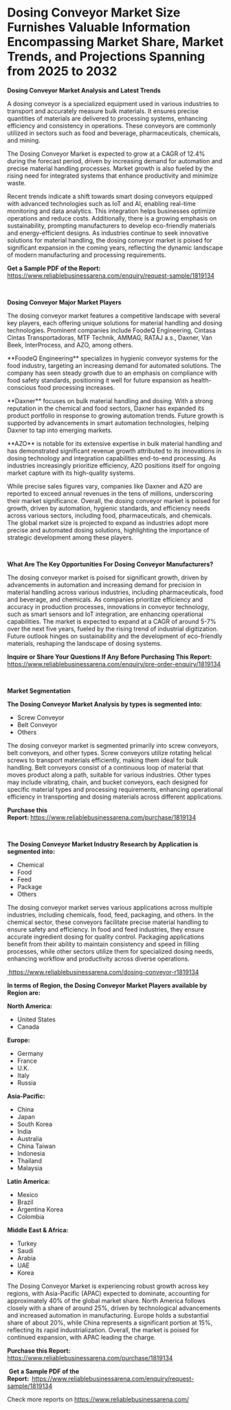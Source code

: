 <p><h1>Dosing Conveyor Market Size Furnishes Valuable Information Encompassing Market Share, Market Trends, and Projections Spanning from 2025 to 2032</h1></p><p><strong>Dosing Conveyor Market Analysis and Latest Trends</strong></p>
<p><p>A dosing conveyor is a specialized equipment used in various industries to transport and accurately measure bulk materials. It ensures precise quantities of materials are delivered to processing systems, enhancing efficiency and consistency in operations. These conveyors are commonly utilized in sectors such as food and beverage, pharmaceuticals, chemicals, and mining.</p><p>The Dosing Conveyor Market is expected to grow at a CAGR of 12.4% during the forecast period, driven by increasing demand for automation and precise material handling processes. Market growth is also fueled by the rising need for integrated systems that enhance productivity and minimize waste. </p><p>Recent trends indicate a shift towards smart dosing conveyors equipped with advanced technologies such as IoT and AI, enabling real-time monitoring and data analytics. This integration helps businesses optimize operations and reduce costs. Additionally, there is a growing emphasis on sustainability, prompting manufacturers to develop eco-friendly materials and energy-efficient designs. As industries continue to seek innovative solutions for material handling, the dosing conveyor market is poised for significant expansion in the coming years, reflecting the dynamic landscape of modern manufacturing and processing requirements.</p></p>
<p><strong>Get a Sample PDF of the Report:&nbsp;</strong> <a href="https://www.reliablebusinessarena.com/enquiry/request-sample/1819134?utm_campaign=2515&utm_medium=2&utm_source=Github&utm_content=ia&utm_term=09042025&utm_id=dosing-conveyor">https://www.reliablebusinessarena.com/enquiry/request-sample/1819134</a></p>
<p>&nbsp;</p>
<p><strong>Dosing Conveyor Major Market Players</strong></p>
<p><p>The dosing conveyor market features a competitive landscape with several key players, each offering unique solutions for material handling and dosing technologies. Prominent companies include FoodeQ Engineering, Cintasa Cintas Transportadoras, MTF Technik, AMMAG, RATAJ a.s., Daxner, Van Beek, InterProcess, and AZO, among others.</p><p>**FoodeQ Engineering** specializes in hygienic conveyor systems for the food industry, targeting an increasing demand for automated solutions. The company has seen steady growth due to an emphasis on compliance with food safety standards, positioning it well for future expansion as health-conscious food processing increases.</p><p>**Daxner** focuses on bulk material handling and dosing. With a strong reputation in the chemical and food sectors, Daxner has expanded its product portfolio in response to growing automation trends. Future growth is supported by advancements in smart automation technologies, helping Daxner to tap into emerging markets.</p><p>**AZO** is notable for its extensive expertise in bulk material handling and has demonstrated significant revenue growth attributed to its innovations in dosing technology and integration capabilities end-to-end processing. As industries increasingly prioritize efficiency, AZO positions itself for ongoing market capture with its high-quality systems.</p><p>While precise sales figures vary, companies like Daxner and AZO are reported to exceed annual revenues in the tens of millions, underscoring their market significance. Overall, the dosing conveyor market is poised for growth, driven by automation, hygienic standards, and efficiency needs across various sectors, including food, pharmaceuticals, and chemicals. The global market size is projected to expand as industries adopt more precise and automated dosing solutions, highlighting the importance of strategic development among these players.</p></p>
<p>&nbsp;</p>
<p><strong>What Are The Key Opportunities For Dosing Conveyor Manufacturers?</strong></p>
<p><p>The dosing conveyor market is poised for significant growth, driven by advancements in automation and increasing demand for precision in material handling across various industries, including pharmaceuticals, food and beverage, and chemicals. As companies prioritize efficiency and accuracy in production processes, innovations in conveyor technology, such as smart sensors and IoT integration, are enhancing operational capabilities. The market is expected to expand at a CAGR of around 5-7% over the next five years, fueled by the rising trend of industrial digitization. Future outlook hinges on sustainability and the development of eco-friendly materials, reshaping the landscape of dosing systems.</p></p>
<p><strong>Inquire or Share Your Questions If Any Before Purchasing This Report:</strong> <a href="https://www.reliablebusinessarena.com/enquiry/pre-order-enquiry/1819134?utm_campaign=2515&utm_medium=2&utm_source=Github&utm_content=ia&utm_term=09042025&utm_id=dosing-conveyor">https://www.reliablebusinessarena.com/enquiry/pre-order-enquiry/1819134</a></p>
<p>&nbsp;</p>
<p><strong>Market Segmentation</strong></p>
<p><strong>The Dosing Conveyor Market Analysis by types is segmented into:</strong></p>
<p><ul><li>Screw Conveyor</li><li>Belt Conveyor</li><li>Others</li></ul></p>
<p><p>The dosing conveyor market is segmented primarily into screw conveyors, belt conveyors, and other types. Screw conveyors utilize rotating helical screws to transport materials efficiently, making them ideal for bulk handling. Belt conveyors consist of a continuous loop of material that moves product along a path, suitable for various industries. Other types may include vibrating, chain, and bucket conveyors, each designed for specific material types and processing requirements, enhancing operational efficiency in transporting and dosing materials across different applications.</p></p>
<p><strong>Purchase this Report:&nbsp;</strong><a href="https://www.reliablebusinessarena.com/purchase/1819134?utm_campaign=2515&utm_medium=2&utm_source=Github&utm_content=ia&utm_term=09042025&utm_id=dosing-conveyor">https://www.reliablebusinessarena.com/purchase/1819134</a></p>
<p>&nbsp;</p>
<p><strong>The Dosing Conveyor Market Industry Research by Application is segmented into:</strong></p>
<p><ul><li>Chemical</li><li>Food</li><li>Feed</li><li>Package</li><li>Others</li></ul></p>
<p><p>The dosing conveyor market serves various applications across multiple industries, including chemicals, food, feed, packaging, and others. In the chemical sector, these conveyors facilitate precise material handling to ensure safety and efficiency. In food and feed industries, they ensure accurate ingredient dosing for quality control. Packaging applications benefit from their ability to maintain consistency and speed in filling processes, while other sectors utilize them for specialized dosing needs, enhancing workflow and productivity across diverse operations.</p></p>
<p><a href="https://www.reliablebusinessarena.com/dosing-conveyor-r1819134?utm_campaign=2515&utm_medium=2&utm_source=Github&utm_content=ia&utm_term=09042025&utm_id=dosing-conveyor">&nbsp;https://www.reliablebusinessarena.com/dosing-conveyor-r1819134</a></p>
<p><strong>In terms of Region, the Dosing Conveyor Market Players available by Region are:</strong></p>
<p>
    <p> <strong> North America: </strong>
        <ul>
            <li>United States</li>
            <li>Canada</li>
        </ul>
        </p> 
    <p> <strong> Europe: </strong>
        <ul>
            <li>Germany</li>
            <li>France</li>
            <li>U.K.</li>
            <li>Italy</li>
            <li>Russia</li>
        </ul>
        </p> 
    <p> <strong> Asia-Pacific: </strong>
        <ul>
            <li>China</li>
            <li>Japan</li>
            <li>South Korea</li>
            <li>India</li>
            <li>Australia</li>
            <li>China Taiwan</li>
            <li>Indonesia</li>
            <li>Thailand</li>
            <li>Malaysia</li>
        </ul>
        </p> 
    <p> <strong> Latin America: </strong>
        <ul>
            <li>Mexico</li>
            <li>Brazil</li>
            <li>Argentina Korea</li>
            <li>Colombia</li>
        </ul>
        </p> 
    <p> <strong> Middle East & Africa: </strong>
        <ul>
            <li>Turkey</li>
            <li>Saudi</li>
            <li>Arabia</li>
            <li>UAE</li>
            <li>Korea</li>
        </ul>
    </p>
    </p>
<p><p>The Dosing Conveyor Market is experiencing robust growth across key regions, with Asia-Pacific (APAC) expected to dominate, accounting for approximately 40% of the global market share. North America follows closely with a share of around 25%, driven by technological advancements and increased automation in manufacturing. Europe holds a substantial share of about 20%, while China represents a significant portion at 15%, reflecting its rapid industrialization. Overall, the market is poised for continued expansion, with APAC leading the charge.</p></p>
<p><strong>Purchase this Report: </strong><a href="https://www.reliablebusinessarena.com/purchase/1819134?utm_campaign=2515&utm_medium=2&utm_source=Github&utm_content=ia&utm_term=09042025&utm_id=dosing-conveyor">https://www.reliablebusinessarena.com/purchase/1819134</a></p>
<p>&nbsp;<strong>Get a Sample PDF of the Report:&nbsp;&nbsp;</strong><a href="https://www.reliablebusinessarena.com/enquiry/request-sample/1819134?utm_campaign=2515&utm_medium=2&utm_source=Github&utm_content=ia&utm_term=09042025&utm_id=dosing-conveyor">https://www.reliablebusinessarena.com/enquiry/request-sample/1819134</a></p>
<p><strong></strong></p>
<p>Check more reports on <a href="https://www.reliablebusinessarena.com/?utm_campaign=2515&utm_medium=2&utm_source=Github&utm_content=ia&utm_term=09042025&utm_id=dosing-conveyor">https://www.reliablebusinessarena.com/</a></p>